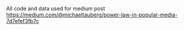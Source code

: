 All code and data used for medium post https://medium.com/@michaeltauberg/power-law-in-popular-media-7d7efef3fb7c


